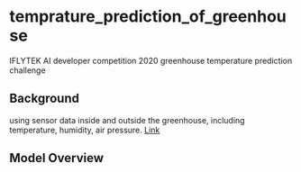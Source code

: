 # temprature_prediction_of_greenhouse
IFLYTEK AI developer competition 2020 greenhouse temperature prediction challenge

## Background
using sensor data inside and outside the greenhouse, including temperature, humidity, air pressure. [Link](http://www.saikr.com/vse/37971)

## Model Overview
